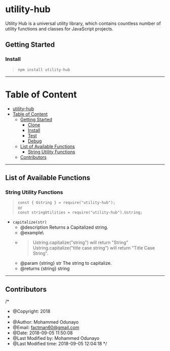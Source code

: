 # utility-hub
Utility Hub is a universal utility library, which contains countless number of utility functions and classes for JavaScript projects.

## Getting Started
### Install
> ``` npm install utility-hub ```

---
# Table of Content
- [utility-hub](#utility-hub)
- [Table of Content](#table-of-content)
  - [Getting Started](#getting-started)
    - [Clone](#clone)
    - [Install](#install)
    - [Test](#test)
    - [Debug](#debug)
  - [List of Available Functions](#list-of-available-functions)
    - [String Utility Functions](#string-utility-functions)
  - [Contributors](#contributors)

---
## List of Available Functions
### String Utility Functions
> ``` const { Ustring } = require("utility-hub"); ```\
> or\
> ``` const stringUtilities = require("utility-hub").Ustring; ```
- ```capitalize(str)```
  * @description Returns a Capitalized string.
  * @example\
   * > Ustring.capitalize("string") will return "String"\
   Ustring.capitalize("title case string") will return "Title Case String".
  * @param  {string} str The string to capitalize.
  * @returns {string} string

---
## Contributors
/*
 * @Copyright: 2018
 *
 * @Author: Mohammed Odunayo
 * @Email: factman60@gmail.com
 * @Date: 2018-09-05 11:50:08
 * @Last Modified by: Mohammed Odunayo
 * @Last Modified time: 2018-09-05 12:04:18
 */